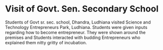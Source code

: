 # Visit of Govt. Sen. Secondary School
Students of Govt sr. sec. school, Dhandra, Ludhiana visited Science and Technology Entrepreneurs Park, Ludhiana. Students were given inputs regarding how to become entrepreneur. They were shown around the premises and Students interacted with budding Entrepreneurs who explained them nitty gritty of incubation.